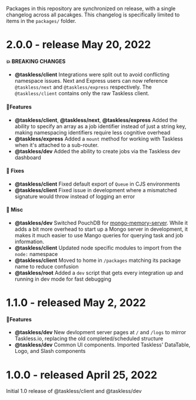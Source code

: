 Packages in this repository are synchronized on release, with a single changelog across all pacakges. This changelog is specifically limited to items in the `packages/` folder.

# 2.0.0 - release May 20, 2022

#### 💥 BREAKING CHANGES

- **@taskless/client** Integrations were split out to avoid conflicting namespace issues. Next and Express users can now reference `@taskless/next` and `@taskless/express` respectively. The `@taskless/client` contains only the raw Taskless client.

#### 🎉Features

- **@taskless/client**, **@taskless/next**, **@taskless/express** Added the ability to specify an array as a job identifier instead of just a string key, making namespacing identifiers require less cognitive overhead
- **@taskless/express** Added a `mount` method for working with Taskless when it's attached to a sub-router.
- **@taskless/dev** Added the ability to create jobs via the Taskless dev dashboard

#### 🔧 Fixes

- **@taskless/client** Fixed default export of `Queue` in CJS environments
- **@taskless/client** Fixed issue in development where a mismatched signature would throw instead of logging an error

#### 🎒 Misc

- **@taskless/dev** Switched PouchDB for [mongo-memory-server](https://www.npmjs.com/package/mongodb-memory-server). While it adds a bit more overhead to start up a Mongo server in development, it makes it much easier to use Mango queries for querying task and job information.
- **@taskless/client** Updated node specific modules to import from the `node:` namespace
- **@taskless/client** Moved to home in `/packages` matching its package name to reduce confusion
- **@taskless/root** Added a `dev` script that gets every integration up and running in dev mode for fast debugging

# 1.1.0 - released May 2, 2022

#### 🎉Features

- **@taskless/dev** New devlopment server pages at `/` and `/logs` to mirror Taskless.io, replacing the old completed/scheduled structure
- **@taskless/dev** Common UI components. Imported Taskless' DataTable, Logo, and Slash components

# 1.0.0 - released April 25, 2022

Initial 1.0 release of @taskless/client and @taskless/dev
